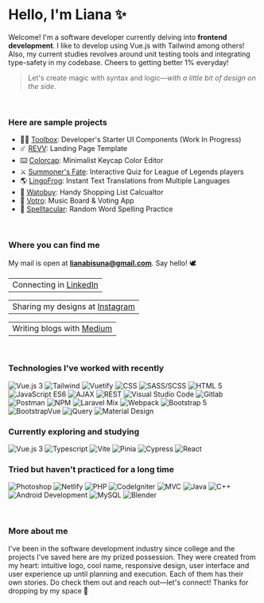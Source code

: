 # Hello, I'm Liana ✨

Welcome! I'm a software developer currently delving into **frontend development**. I like to develop using Vue.js with Tailwind among others! Also, my current studies revolves around unit testing tools and integrating type-safety in my codebase. Cheers to getting better 1% everyday!

> Let's create magic with syntax and logic—<i>with a little bit of design on the side</i>.

<br>

### Here are sample projects
- 👩‍💻 [Toolbox](https://vue-typescript-tailwind-toolbox.netlify.app): Developer's Starter UI Components (Work In Progress)
- ☄️ [REVV](https://revv-template.netlify.app): Landing Page Template
- ⌨️ [Colorcap](https://colorcap.netlify.app): Minimalist Keycap Color Editor
- ⚔️ [Summoner's Fate](https://summoners-quiz.netlify.app): Interactive Quiz for League of Legends players
- 🌎 [LingoFrog](https://lingofrog.netlify.app): Instant Text Translations from Multiple Languages
- 🧾 [Watobuy](https://watobuy.netlify.app): Handy Shopping List Calcualtor
- 🎵 [Votro](https://votro.netlify.app): Music Board & Voting App
- 🦜 [Spelltacular](https://spelltacular.netlify.app): Random Word Spelling Practice

<br>

### Where you can find me

My mail is open at **lianabisuna@gmail.com**. Say hello! 🕊️

<table><tr><td>
    Connecting in <a href="https://linkedin.com/in/lianabisuna">LinkedIn</a>
</td></tr></table>

<table><tr><td>
    Sharing my designs at <a href="https://instagram.com/typecodr">Instagram</a>
</td></tr></table>

<table><tr><td>
    Writing blogs with <a href="https://medium.com/@lianabisuna">Medium</a>
</table>

<br>
    
### Technologies I've worked with recently
<p>
    <img alt="Vue.js 3" src="https://img.shields.io/badge/Vue-2-3EAF7C" />
    <img alt="Tailwind" src="https://img.shields.io/badge/-Tailwind-07ADCA" />
    <img alt="Vuetify" src="https://img.shields.io/badge/-Vuetify-158FE9" />
    <img alt="CSS" src="https://img.shields.io/badge/-CSS-2449D8" />
    <img alt="SASS/SCSS" src="https://img.shields.io/badge/-SASS-C36291" />
    <img alt="HTML 5" src="https://img.shields.io/badge/HTML-5-D84924" />
    <img alt="JavaScript ES6" src="https://img.shields.io/badge/JavaScript-ES6-EAD41C" />
    <img alt="AJAX" src="https://img.shields.io/badge/-AJAX-454548" />
    <img alt="REST" src="https://img.shields.io/badge/-REST-454548" />
    <img alt="Visual Studio Code" src="https://img.shields.io/badge/-Visual Studio Code-3DA2E7" />
    <img alt="Gitlab" src="https://img.shields.io/badge/-Gitlab-EF6724" />
    <img alt="Postman" src="https://img.shields.io/badge/-Postman-F06632" />
    <img alt="NPM" src="https://img.shields.io/badge/-NPM-C13534" />
    <img alt="Laravel Mix" src="https://img.shields.io/badge/-Laravel Mix-254895" />
    <img alt="Webpack" src="https://img.shields.io/badge/-Webpack-1B72B6" />
    <img alt="Bootstrap 5" src="https://img.shields.io/badge/Bootstrap-5-3EAF7C" />
    <img alt="BootstrapVue" src="https://img.shields.io/badge/-BootstrapVue-3EAF7C" />
    <img alt="jQuery" src="https://img.shields.io/badge/-jQuery-454548" />
    <img alt="Material Design" src="https://img.shields.io/badge/-Material Design-454548" />
</p>

    
### Currently exploring and studying
<p>
    <img alt="Vue.js 3" src="https://img.shields.io/badge/Vue-3-3EAF7C" />
    <img alt="Typescript" src="https://img.shields.io/badge/-Typescript-2F72BC" />
    <img alt="Vite" src="https://img.shields.io/badge/-Vite-9A66F2" />
    <img alt="Pinia" src="https://img.shields.io/badge/-Pinia-FFE267" />
    <img alt="Cypress" src="https://img.shields.io/badge/-Cypress-454548" />
    <img alt="React" src="https://img.shields.io/badge/-React-45b8d8" />
 </p>

    
### Tried but haven't practiced for a long time
<p>
    <img alt="Photoshop" src="https://img.shields.io/badge/-Photoshop-001C33" />
    <img alt="Netlify" src="https://img.shields.io/badge/-Netlify-454548" />
    <img alt="PHP" src="https://img.shields.io/badge/-PHP-454548" />
    <img alt="CodeIgniter" src="https://img.shields.io/badge/-CodeIgniter-454548" />
    <img alt="MVC" src="https://img.shields.io/badge/-MVC-454548" />
    <img alt="Java" src="https://img.shields.io/badge/-Java-454548" />
    <img alt="C++" src="https://img.shields.io/badge/-C++-454548" />
    <img alt="Android Development" src="https://img.shields.io/badge/-Android Development-454548" />
    <img alt="MySQL" src="https://img.shields.io/badge/-MySQL-454548" />
    <img alt="Blender" src="https://img.shields.io/badge/-Blender-454548" />
</p>

<br>
    
### More about me
I've been in the software development industry since college and the projects I've saved here are my prized possession. They were created from my heart: intuitive logo, cool name, responsive design, user interface and user experience up until planning and execution. Each of them has their own stories. Do check them out and reach out—let's connect! Thanks for dropping by my space 👋
